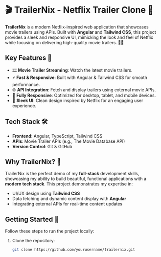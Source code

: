 # 🎬 TrailerNix - Netflix Trailer Clone 🚀

**TrailerNix** is a modern Netflix-inspired web application that showcases movie trailers using APIs. Built with **Angular** and **Tailwind CSS**, this project provides a sleek and responsive UI, mimicking the look and feel of Netflix while focusing on delivering high-quality movie trailers. 🎥✨

## Key Features 🌟
- 🎞️ **Movie Trailer Streaming**: Watch the latest movie trailers.
- ⚡ **Fast & Responsive**: Built with Angular & Tailwind CSS for smooth performance.
- 🌐 **API Integration**: Fetch and display trailers using external movie APIs.
- 📱 **Fully Responsive**: Optimized for desktop, tablet, and mobile devices.
- 🎨 **Sleek UI**: Clean design inspired by Netflix for an engaging user experience.

## Tech Stack 🛠️
- **Frontend**: Angular, TypeScript, Tailwind CSS
- **APIs**: Movie Trailer APIs (e.g., The Movie Database API)
- **Version Control**: Git & GitHub

## Why TrailerNix? 🤔
TrailerNix is the perfect demo of my **full-stack** development skills, showcasing my ability to build beautiful, functional applications with a **modern tech stack**. This project demonstrates my expertise in:
- UI/UX design using **Tailwind CSS**
- Data fetching and dynamic content display with **Angular**
- Integrating external APIs for real-time content updates

## Getting Started 🚀

Follow these steps to run the project locally:

1. Clone the repository:
   ```bash
   git clone https://github.com/yourusername/trailernix.git
